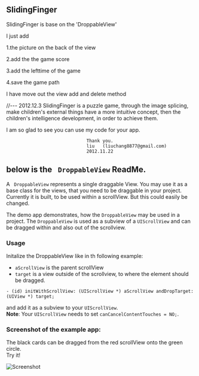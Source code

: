  SlidingFinger
--------------
SlidingFinger is base on the 'DroppableView'


I just add 

1.the picture on the back of the view

2.add the the game score

3.add the lefttime of the game

4.save the game path

I have move out the view add and delete method

//--- 2012.12.3
SlidingFinger is a puzzle game, through the image splicing, 
make children's external things have a more intuitive concept, 
then the children's intelligence development, in order to achieve them.

I am so glad to see  you can use my code for your app.

                                  Thank you.
                                  liu   (liuchang8877@gmail.com)
                                  2012.11.22
below is the ` DroppableView`  ReadMe.
--------------
A ` DroppableView` represents a single draggable View. You may use it as a base class for the views, that you need to be draggable in your project. Currently it is built, to be used within a scrollView. But this could easily be changed.

The demo app demonstrates, how the `DroppableView` may be used in a project.
The `DroppableView` is used as a subview of a `UIScrollView` and can be dragged within and also out of the scrollview.

### Usage

Initalize the DroppableView like in th following example:  

- `aScrollView` is the parent scrollView
- `target` is a view outside of the scrollview, to where the element should be dragged.

`- (id) initWithScrollView: (UIScrollView *) aScrollView andDropTarget: (UIView *) target;`

and add it as a subview to your `UIScrollView`.  
**Note**: Your `UIScrollView` needs to set `canCancelContentTouches = NO;`.

### Screenshot of the example app:

The black cards can be dragged from the red scrollView onto the green circle.  
Try it!

  
![Screenshot](http://firefrog-wordpress.stor.sinaapp.com/uploads/2012/11/iOS-Simulator-Screen-shot-2012-11-22-%E4%B8%8B%E5%8D%883.22.56.png)